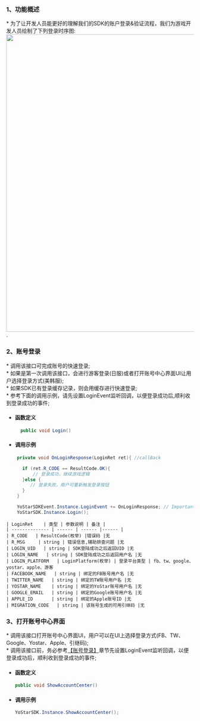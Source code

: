 ### 1、功能概述
\* 为了让开发人员能更好的理解我们的SDK的账户登录&验证流程，我们为游戏开发人员绘制了下列登录时序图:
<img src="https://sdkresources.oss-cn-shanghai.aliyuncs.com/AiriSDK%E6%8E%A5%E5%85%A5%E6%96%87%E6%A1%A3%E5%9B%BE%E5%BA%8A/sdk_login.jpg" alt="" width="860" height="800" align="left" />

.
### 2、账号登录
<span id = "login"/>

\* 调用该接口可完成账号的快速登录;<br/>\* 如果是第一次调用该接口，会进行游客登录(日服)或者打开账号中心界面UI让用户选择登录方式(美韩服);<br/>\* 如果SDK已有登录缓存记录，则会用缓存进行快速登录;<br/>\* 参考下面的调用示例，请先设置LoginEvent监听回调，以便登录成功后,顺利收到登录成功的事件;


- #### 函数定义

  ```cs
    public void Login()
  ```

- #### 调用示例
```cs
    private void OnLoginResponse(LoginRet ret){ //callBack

      if (ret.R_CODE == ResultCode.OK){
          // 登录成功，继续游戏逻辑
      }else {
         // 登录失败，用户可重新触发登录按钮
      }
    }

    YoStarSDKEvent.Instance.LoginEvent += OnLoginResponse; // Important!!!
    YoStarSDK.Instance.Login();
```

    | LoginRet    | 类型 | 参数说明 | 备注 |
    | -------------- | ------ | ------ |------ |
    | R_CODE   | ResultCode(枚举) |错误码 |无
    | R_MSG     | string | 错误信息,辅助排查问题 |无
    | LOGIN_UID   | string | SDK登陆成功之后返回UID |无
    | LOGIN_NAME   | string | SDK登陆成功之后返回用户名 |无
    | LOGIN_PLATFORM   | LoginPlatform(枚举) | 登录平台类型 | fb、tw、google、yostar、apple、游客
    | FACEBOOK_NAME   | string | 绑定的FB账号用户名 |无
    | TWITTER_NAME   | string | 绑定的TW账号用户名 |无
    | YOSTAR_NAME    | string | 绑定的YoStar账号用户名 |无
    | GOOGLE_EMAIL   | string | 绑定的Google账号用户名 |无
    | APPLE_ID       | string | 绑定的Apple账号ID |无
    | MIGRATION_CODE   | string | 该账号生成的可用引继码 |无
    


### 3、打开账号中心界面
\* 调用该接口打开账号中心界面UI，用户可以在UI上选择登录方式(FB、TW、Google、Yostar、Apple、引继码); <br/>\* 调用该接口前，务必参考[【账号登录】](#login)章节先设置LoginEvent监听回调，以便登录成功后，顺利收到登录成功的事件;


- #### 函数定义

    ```cs
    public void ShowAccountCenter()
    ```

- #### 调用示例

    ```cs
    YoStarSDK.Instance.ShowAccountCenter();
    ```


